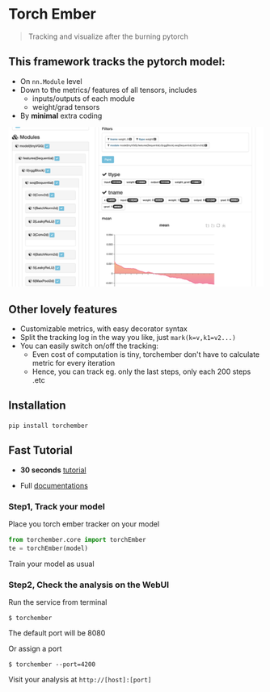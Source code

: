 # Torch Ember
> Tracking and visualize after the burning pytorch


## This framework tracks the pytorch model:

* On ```nn.Module``` level
* Down to the metrics/ features of all tensors, includes
    * inputs/outputs of each module
    * weight/grad tensors
* By **minimal** extra coding

![WebUI](nbs/001.png)

## Other lovely features
* Customizable metrics, with easy decorator syntax
* Split the tracking log in the way you like, just ```mark(k=v,k1=v2...)```
* You can easily switch on/off the tracking:
    * Even cost of computation is tiny, torchember don't have to calculate metric for every iteration
    * Hence, you can track eg. only the last steps, only each 200 steps .etc

## Installation
```pip install torchember```

## Fast Tutorial

* **30 seconds** [tutorial](https://github.com/raynardj/torchember/blob/master/nb_test/test_cnn.ipynb)

* Full [documentations](https://raynardj.github.io/torchember/)

### Step1, Track your model

Place you torch ember tracker on your model

```python
from torchember.core import torchEmber
te = torchEmber(model)
```

Train your model as usual

### Step2, Check the analysis on the WebUI

Run the service from terminal
```shell
$ torchember
```
The default port will be 8080

Or assign a port
```shell
$ torchember --port=4200
```

Visit your analysis at ```http://[host]:[port]```
